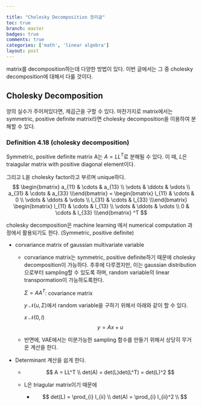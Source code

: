 ```yaml
---

title: "Cholesky Decomposition 정리글"
toc: true
branch: master
badges: true
comments: true
categories: ['math', 'linear algebra']
layout: post
---
```


matrix를 decomposition하는데 다양한 방법이 있다. 이번 글에서는 그 중 cholesky decomposition에 대해서 다룰 것이다.

## Cholesky Decomposition

양의 실수가 주어져있다면, 제곱근을 구할 수 있다. 마찬가지로 matrix에서는 symmetric, positive definite matrix라면 cholesky decomposition을 이용하여 분해할 수 있다.



### Definition 4.18 (cholesky decomposition)

Symmetric, positive definite matrix A는 $A=LL^T$로 분해될 수 있다. 이 때, $L$은 traiagular matrix with positive diagonal element이다.

그리고 L을 cholesky factor라고 부르며 unique하다. 
$$
\begin{bmatrix} a_{11} & \cdots & a_{13} \\ \vdots & \ddots & \vdots \\ a_{31} & \cdots & a_{33} \\\end{bmatrix} = \begin{bmatrix} l_{11} & \cdots & 0 \\ \vdots & \ddots & \vdots \\ l_{31} & \cdots & l_{33} \\\end{bmatrix}  \begin{bmatrix} l_{11} & \cdots & l_{13} \\ \vdots & \ddots & \vdots \\ 0 & \cdots & l_{33} \\\end{bmatrix} ^T
$$




cholesky decomposition은 machine learning 에서 numerical computation 과정에서 활용되기도 한다. (Symmetric, positive definite)

- corvariance matrix of gaussian multivariate  variable

  - corvariance matrix는 symmetric, positive definite하기 때문에 cholesky decomposition이 가능하다. 추후에 다루겠지만, 이는 gaussian distribution으로부터 sampling할 수 있도록 하며, random variable의 linear transpormation이 가능하도록한다.

    $\Sigma= AA^T$: covariance matrix

    $y ~ \mathcal{N}(u, \Sigma)$에서 random variable을 구하기 위해서 아래와 같이 할 수 있다.

    $x ~ \mathcal{N}(0, I)$
    $$
    y = Ax + u
    $$

  - 반면에, VAE에서는 미분가능한 sampling 함수를 만들기 위해서 상당히 무거운 계산을 한다. 

- Determinant 계산을 쉽게 한다.

  - $$
    A = LL^T \\
    det(A) = det(L)det(L^T) = det(L)^2
    $$

  - L은 triagular matrix이기 때문에

    - $$
      det(L) = \prod_{i} l_{ii} \\
      det(A) = \prod_{i} l_{ii}^2 \\
      $$

      

